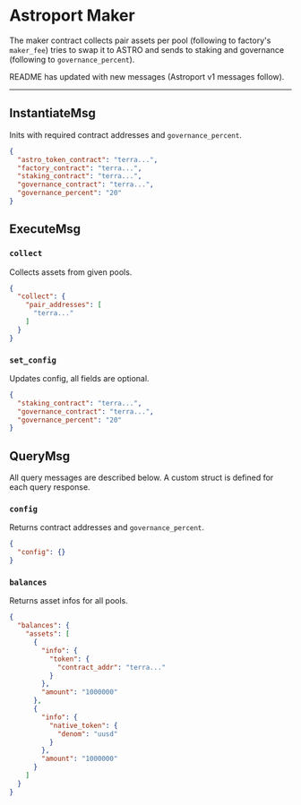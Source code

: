 # Astroport Maker

The maker contract collects pair assets per pool (following to factory's `maker_fee`) tries to swap it to ASTRO and sends to staking and governance (following to `governance_percent`).

README has updated with new messages (Astroport v1 messages follow).

---

## InstantiateMsg

Inits with required contract addresses and `governance_percent`.

```json
{
  "astro_token_contract": "terra...",
  "factory_contract": "terra...",
  "staking_contract": "terra...",
  "governance_contract": "terra...",
  "governance_percent": "20"
}
```

## ExecuteMsg

### `collect`

Collects assets from given pools.

```json
{
  "collect": {
    "pair_addresses": [
      "terra..."
    ]
  }
}
```

### `set_config`

Updates config, all fields are optional.

```json
{
  "staking_contract": "terra...",
  "governance_contract": "terra...",
  "governance_percent": "20"
}
```

## QueryMsg

All query messages are described below. A custom struct is defined for each query response.

### `config`

Returns contract addresses and `governance_percent`.

```json
{
  "config": {}
}
```

### `balances`

Returns asset infos for all pools.

```json
{
  "balances": {
    "assets": [
      {
        "info": {
          "token": {
            "contract_addr": "terra..."
          }
        },
        "amount": "1000000"
      },
      {
        "info": {
          "native_token": {
            "denom": "uusd"
          }
        },
        "amount": "1000000"
      }
    ]
  }
}
```
